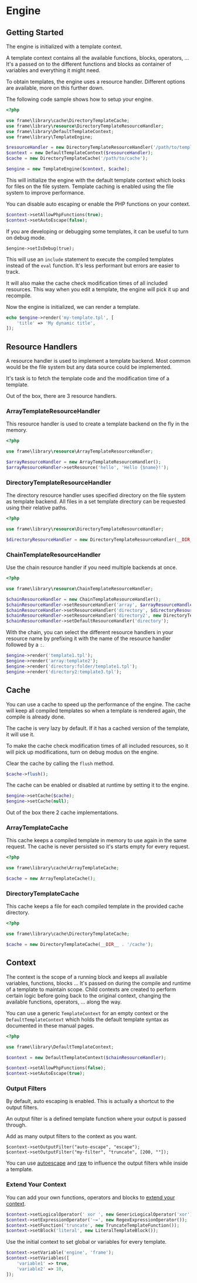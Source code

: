 # Engine

## Getting Started

The engine is initialized with a template context.

A template context contains all the available functions, blocks, operators, ...
It's a passed on to the different functions and blocks as container of variables and everything it might need.

To obtain templates, the engine uses a resource handler.
Different options are available, more on this further down.

The following code sample shows how to setup your engine.

```php
<?php

use frame\library\cache\DirectoryTemplateCache;
use frame\library\resource\DirectoryTemplateResourceHandler;
use frame\library\DefaultTemplateContext;
use frame\library\TemplateEngine;

$resourceHandler = new DirectoryTemplateResourceHandler('/path/to/templates');
$context = new DefaultTemplateContext($resourceHandler);
$cache = new DirectoryTemplateCache('/path/to/cache');

$engine = new TemplateEngine($context, $cache);
```

This will initialize the engine with the default template context which looks for files on the file system.
Template caching is enabled using the file system to improve performance.

You can disable auto escaping or enable the PHP functions on your context.

```php
$context->setAllowPhpFunctions(true); 
$context->setAutoEscape(false);
``` 

If you are developing or debugging some templates, it can be useful to turn on debug mode.

```
$engine->setIsDebug(true);
```

This will use an ```include``` statement to execute the compiled templates instead of the ```eval``` function.
It's less performant but errors are easier to track.

It will also make the cache check modification times of all included resources.
This way when you edit a template, the engine will pick it up and recompile.

Now the engine is initialized, we can render a template.

```php
echo $engine->render('my-template.tpl', [
    'title' => 'My dynamic title',
]);
```

## Resource Handlers

A resource handler is used to implement a template backend.
Most common would be the file system but any data source could be implemented.

It's task is to fetch the template code and the modification time of a template.

Out of the box, there are 3 resource handlers.

### ArrayTemplateResourceHandler

This resource handler is used to create a template backend on the fly in the memory.

```php
<?php

use frame\library\resource\ArrayTemplateResourceHandler;

$arrayResourceHandler = new ArrayTemplateResourceHandler();
$arrayResourceHandler->setResource('hello', 'Hello {$name}!');
```

### DirectoryTemplateResourceHandler

The directory resource handler uses specified directory on the file system as template backend.
All files in a set template directory can be requested using their relative paths.

```php
<?php

use frame\library\resource\DirectoryTemplateResourceHandler;

$directoryResourceHandler = new DirectoryTemplateResourceHandler(__DIR__ . '/templates');
```

### ChainTemplateResourceHandler

Use the chain resource handler if you need multiple backends at once.

```php
<?php

use frame\library\resource\ChainTemplateResourceHandler;

$chainResourceHandler = new ChainTemplateResourceHandler();
$chainResourceHandler->setResourceHandler('array', $arrayResourceHandler);
$chainResourceHandler->setResourceHandler('directory', $directoryResourceHandler);
$chainResourceHandler->setResourceHandler('directory2', new DirectoryTemplateResourceHandler(__DIR__ . '/templates2');
$chainResourceHandler->setDefaultResourceHandler('directory');
```

With the chain, you can select the different resource handlers in your resource name by prefixing it with the name of the resource handler followed by a ```:```.

```php
$engine->render('template1.tpl');
$engine->render('array:template2');
$engine->render('directory:folder/template1.tpl');
$engine->render('directory2:template3.tpl');
```

## Cache

You can use a cache to speed up the performance of the engine.
The cache will keep all compiled templates so when a template is rendered again, the compile is already done.

The cache is very lazy by default.
If it has a cached version of the template, it will use it.

To make the cache check modification times of all included resources, so it will pick up modifications, turn on debug modus on the engine.

Clear the cache by calling the ```flush``` method.

```php
$cache->flush();
```

The cache can be enabled or disabled at runtime by setting it to the engine.

```php
$engine->setCache($cache);
$engine->setCache(null);
```

Out of the box there 2 cache implementations.

### ArrayTemplateCache

This cache keeps a compiled template in memory to use again in the same request.
The cache is never persisted so it's starts empty for every request.

```php
<?php

use frame\library\cache\ArrayTemplateCache;

$cache = new ArrayTemplateCache();
```

### DirectoryTemplateCache

This cache keeps a file for each compiled template in the provided cache directory.

```php
<?php

use frame\library\cache\DirectoryTemplateCache;

$cache = new DirectoryTemplateCache(__DIR__ . '/cache');
```

## Context

The context is the scope of a running block and keeps all available variables, functions, blocks ...
It's passed on during the compile and runtime of a template to maintain scope.
Child contexts are created to perform certain logic before going back to the original context, changing the available functions, operators, ... along the way.

You can use a generic ```TemplateContext``` for an empty context or the ```DefaultTemplateContext``` which holds the default template syntax as documented in these manual pages.

```php
<?php

use frame\library\DefaultTemplateContext;

$context = new DefaultTemplateContext($chainResourceHandler);

$context->setAllowPhpFunctions(false);
$context->setAutoEscape(true);
```

### Output Filters

By default, auto escaping is enabled. 
This is actually a shortcut to the output filters.

An output filter is a defined template function where your output is passed through.

Add as many output filters to the context as you want.

```
$context->setOutputFilter("auto-escape", "escape");
$context->setOutputFilter("my-filter", "truncate", [200, ""]);
``` 

You can use [autoescape](blocks/autoescape.md) and [raw](functions/raw.md) to influence the output filters while inside a template.

### Extend Your Context

You can add your own functions, operators and blocks to [extend your context](extend.md).

```php
$context->setLogicalOperator(' xor ', new GenericLogicalOperator('xor'));
$context->setExpressionOperator('~=', new RegexExpressionOperator());
$context->setFunction('truncate', new TruncateTemplateFunction());
$context->setBlock('literal', new LiteralTemplateBlock());
```

Use the initial context to set global or variables for every template.

```php
$context->setVariable('engine', 'frame');
$context->setVariables([
    'variable1' => true, 
    'variable2' => 10,
]);
```
